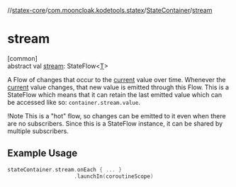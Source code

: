 //[statex-core](../../../index.md)/[com.mooncloak.kodetools.statex](../index.md)/[StateContainer](index.md)/[stream](stream.md)

# stream

[common]\
abstract val [stream](stream.md): StateFlow&lt;[T](index.md)&gt;

A Flow of changes that occur to the [current](current.md) value over time. Whenever the [current](https://developer.android.com/reference/kotlin/androidx/compose/runtime/State.html) value changes, that new value is emitted through this Flow. This is a StateFlow which means that it can retain the last emitted value which can be accessed like so: `container.stream.value`.

!Note This is a &quot;hot&quot; flow, so changes can be emitted to it even when there are no subscribers. Since this is a StateFlow instance, it can be shared by multiple subscribers.

## Example Usage

```kotlin
stateContainer.stream.onEach { ... }
                     .launchIn(coroutineScope)
```
